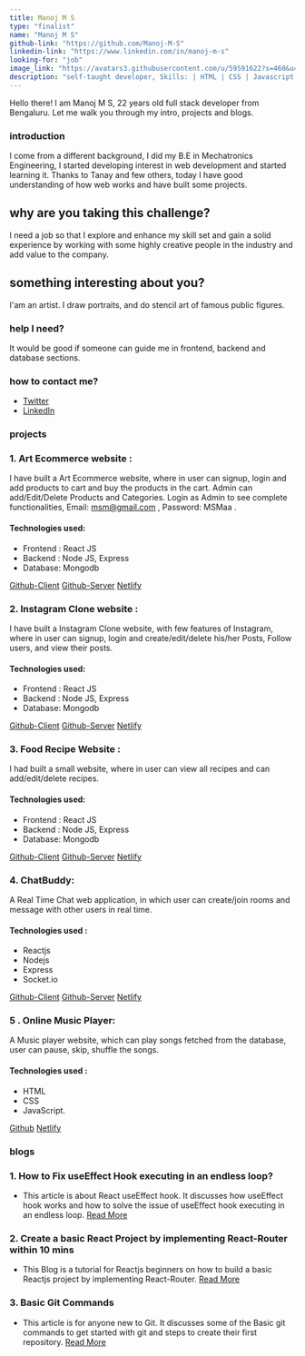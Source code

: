 ```yaml
---
title: Manoj M S
type: "finalist"
name: "Manoj M S"
github-link: "https://github.com/Manoj-M-S"
linkedin-link: "https://www.linkedin.com/in/manoj-m-s"
looking-for: "job"
image_link: "https://avatars3.githubusercontent.com/u/59591622?s=460&u=225b5e52ad5989534420b4a49a05bf919851c5e6&v=4"
description: "self-taught developer, Skills: | HTML | CSS | Javascript | React JS | Node.js "
---
```


Hello there! I am Manoj M S, 22 years old full stack developer from Bengaluru. Let me walk you through my intro, projects and blogs.

### introduction

I come from a different background, I did my B.E in Mechatronics Engineering, I started developing interest in web development and started learning it. Thanks to Tanay and few others, today I have good understanding of how web works and have built some projects.

## why are you taking this challenge?

I need a job so that I explore and enhance my skill set and gain a solid experience by working with some highly creative people in the industry and add value to the company.

## something interesting about you?

I'am an artist. I draw portraits, and do stencil art of famous public figures.

### help I need?

It would be good if someone can guide me in frontend, backend and database sections.

### how to contact me?

- [Twitter](https://twitter.com/ManojMakarasu)
- [LinkedIn](https://www.linkedin.com/in/manoj-m-s)

### projects


### 1. Art Ecommerce website :
   I have built a Art Ecommerce website, where in user can signup, login and add products to cart and buy the products in the cart. Admin can add/Edit/Delete Products and Categories.
   Login as Admin to see complete functionalities, Email: msm@gmail.com , Password: MSMaa .
#### Technologies used:
   - Frontend : React JS
   - Backend : Node JS, Express
   - Database: Mongodb

[Github-Client](https://github.com/Manoj-M-S/Art-client)
[Github-Server](https://github.com/Manoj-M-S/Art-server)
[Netlify](https://art-website.netlify.app/)

### 2. Instagram Clone website :
   I have built a Instagram Clone website, with few features of Instagram, where in user can signup, login and create/edit/delete his/her Posts, Follow users, and view their posts.
#### Technologies used:
   - Frontend : React JS
   - Backend : Node JS, Express
   - Database: Mongodb

[Github-Client](https://github.com/Manoj-M-S/Clone-Client)
[Github-Server](https://github.com/Manoj-M-S/Clone-Server)
[Netlify](https://manoj-instaclone.netlify.app/)

### 3. Food Recipe Website :
   I had built a small website, where in user can view all recipes and can add/edit/delete recipes.
#### Technologies used:
   - Frontend : React JS
   - Backend : Node JS, Express
   - Database: Mongodb

[Github-Client](https://github.com/Manoj-M-S/Food-Recipe-Website-Frontend)
[Github-Server](https://github.com/Manoj-M-S/Food-Recipe-Website-BackEnd)
[Netlify](https://manoj-recipe-website.netlify.app/)


### 4. ChatBuddy:
   A Real Time Chat web application, in which user can create/join rooms and message with other users in real time.
#### Technologies used :
   - Reactjs
   - Nodejs
   - Express
   - Socket.io

[Github-Client](https://github.com/Manoj-M-S/ChatBuddy-Client)
[Github-Server](https://github.com/Manoj-M-S/ChatBuddy-Server)
[Netlify](https://manoj-chatbuddy.netlify.app/)

### 5 . Online Music Player:
   A Music player website, which can play songs fetched from the database, user can pause, skip, shuffle the songs.
#### Technologies used :
   - HTML
   - CSS
   - JavaScript.

[Github](https://github.com/Manoj-M-S/Music-Player)
[Netlify](https://manoj-musicplayer.netlify.app/)



### blogs

### 1. How to Fix useEffect Hook executing in an endless loop? 
  - This article is about React useEffect hook. It discusses how useEffect hook works and how to solve the issue of useEffect hook executing in an endless loop.
   [Read More](https://dev.to/manojms/how-to-fix-useeffect-hook-executing-in-an-endless-loop-1oga)
  

### 2. Create a basic React Project by implementing React-Router within 10 mins 
  - This Blog is a tutorial for Reactjs beginners on how to build a basic Reactjs project by implementing React-Router.
   [Read More ](https://dev.to/manojms/create-a-basic-react-project-by-implementing-react-router-within-10-mins-pl5)

### 3. Basic Git Commands 
  - This article is for anyone new to Git. It discusses some of the Basic git commands to get started with git and steps to create their first repository.
   [Read More](https://dev.to/manojms/basic-git-commands-jkp)
